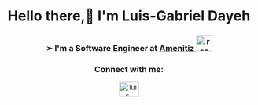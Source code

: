 <h1 align="center">Hello there,👋 I'm Luis-Gabriel Dayeh </h1>
<h3 align="center"> ➣ I'm a Software Engineer at <a href="https://www.amenitiz.com/" target="_blank"> Amenitiz </a><img src="[https://cdn-images.welcometothejungle.com/zx68grPIyEV8FtOZzrT2vOP3s_BRxWtxPFdi2J0qm-c/rs:auto:200::/q:85/czM6Ly93dHRqLXByb2R1Y3Rpb24vdXBsb2Fkcy9vcmdhbml6YXRpb24vbG9nby83OTMxLzE1NzI1My9mYmNmZDE5MS01ZmY0LTQzZGUtODA5Ni0yZDY5MTNkZmU4MjAucG5n](https://photos.wellfound.com/startups/i/5682899-28782951dedbef1af3008eaa266c1599-medium_jpg.jpg?buster=1681311563)" alt="react" width="32" height="32"/></h3> 

<h3 align="center">Connect with me: </h3>

<p align="center"><a href="https://www.linkedin.com/in/luis-gabrieldayeh/" target="blank"><img align="center" src="https://raw.githubusercontent.com/rahuldkjain/github-profile-readme-generator/master/src/images/icons/Social/linked-in-alt.svg" alt="luis-gabriel ayman dayeh" height="30" width="40" /></a>
</p>
 
